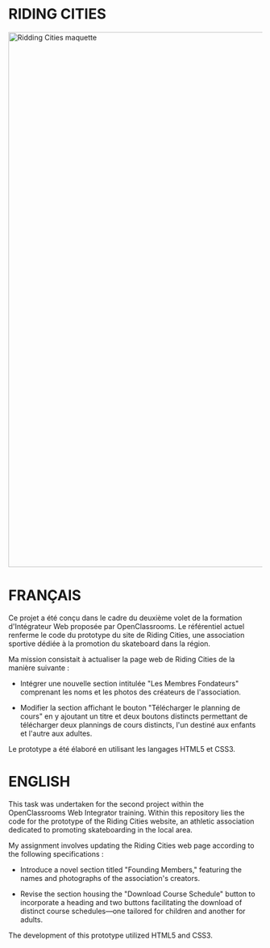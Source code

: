 # RIDING CITIES
<img width="1060" alt="Ridding Cities maquette" src="https://github.com/karenbouissa/Riding-Citites/assets/127218821/e602c3aa-a596-4b6e-8938-dc0360198a35">

# FRANÇAIS

Ce projet a été conçu dans le cadre du deuxième volet de la formation d'Intégrateur Web proposée par OpenClassrooms. Le référentiel actuel renferme le code du prototype du site de Riding Cities, une association sportive dédiée à la promotion du skateboard dans la région.

Ma mission consistait à actualiser la page web de Riding Cities de la manière suivante :

- Intégrer une nouvelle section intitulée "Les Membres Fondateurs" comprenant les noms et les photos des créateurs de l'association.

- Modifier la section affichant le bouton "Télécharger le planning de cours" en y ajoutant un titre et deux boutons distincts permettant de télécharger deux plannings de cours distincts, l'un destiné aux enfants et l'autre aux adultes.

Le prototype a été élaboré en utilisant les langages HTML5 et CSS3.

# ENGLISH
This task was undertaken for the second project within the OpenClassrooms Web Integrator training. Within this repository lies the code for the prototype of the Riding Cities website, an athletic association dedicated to promoting skateboarding in the local area.

My assignment involves updating the Riding Cities web page according to the following specifications :

- Introduce a novel section titled "Founding Members," featuring the names and photographs of the association's creators.

- Revise the section housing the "Download Course Schedule" button to incorporate a heading and two buttons facilitating the download of distinct course schedules—one tailored for children and another for adults.

The development of this prototype utilized HTML5 and CSS3.

